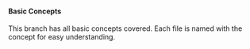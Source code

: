 
#### Basic Concepts 
This branch has all basic concepts covered. Each file is named with the concept for easy understanding.








